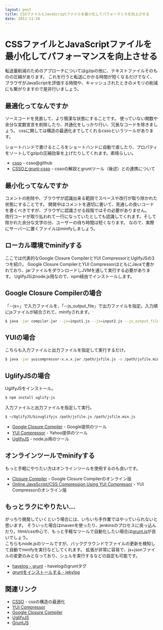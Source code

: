 ```yaml
---
layout: post
title: CSSファイルとJavaScriptファイルを最小化してパフォーマンスを向上させる
date: 2012-11-28
---
```


# CSSファイルとJavaScriptファイルを最小化してパフォーマンスを向上させる

転送量削減のためのアプローチについてはgzipの他に、テキストファイルそのものの圧縮があります。
これを行うと転送にかかる時間が短くなるだけでなく、ブラウザがJavaScriptを評価する時間や、キャッシュされたときのメモリの削減にも繋がりますので是非行いましょう。

## 最適化ってなんですか

ソースコードを見直して、より簡潔な状態にすることです。
使っていない関数や余分な変数宣言を削除したり、共通化をしっかり行い、冗長なコードを除きましょう。
cssに関しては構造の最適化までしてくれるcssoというツールがあります。

ショートハンドで書けるところをショートハンドに自動で直したり、プロパティをソートしてgzipの圧縮効率を上げたりしてくれます。素晴らしい。

- [csso](https://github.com/css/csso) - csso@github
- [CSSOとgrunt-csso](http://t32k.me/mol/log/csso-and-grunt-csso/) - cssoの解説とgruntツール（後述）との連携について

## 最小化ってなんですか

コメントの削除や、ブラウザが認識出来る範囲でスペースや改行が取り除かれた状態にすることです。
開発中はコメントを適切に書いて、見通しの良いコードを書くべきですが、ブラウザに認識させる段階ではその必要がありません。  
改行コードが取り払われて一行になっていたとしても認識してくれます。そして除かれた余分な文字の分、ユーザーの待ち時間は短くなります。
なので、実際にサーバーに置くファイルはminifyしましょう。

## ローカル環境でminifyする

ここでは代表的なGoogle Closure CompilerとYUI CompressorとUglifyJSの3つを紹介。
Google Closure CompilerとYUI CompressorはともにJavaで書かれており、jarファイルをダウンロードしJVMを通して実行する必要があります。
UglifyJSはnode.js用なので、npm経由でインストールします。

## Google Closure Compilerの場合

「--js=」で入力ファイルを、「--js_output_file」で出力ファイルを指定。入力順にjsファイルが結合されて、minifyされます。  

```bash
$ java -jar compiler.jar --js=input1.js --js=input2.js --js_output_file=out.js
```

## YUIの場合

こちらも入力ファイルと出力ファイルを指定して実行するだけ。

```bash
$ java -jar yuicompressor-x.x.x.jar /path/jsfile.js -o /path/jsfile.min.js
```

## UglifyJSの場合

UglifyJSをインストール。

```bash
$ npm install uglify-js
```

入力ファイルと出力ファイルを指定して実行。

```bash
$ ~/UglifyJS/binuglifyjs /path/jsfile.js /path/jsfile.min.js
```

- [Google Closure Compiler](https://developers.google.com/closure/compiler/?hl=ja) - Google提供のツール
- [YUI Compressor](http://developer.yahoo.com/yui/compressor/) - Yahoo提供のツール
- [UglifyJS](https://github.com/mishoo/UglifyJS) - node.js用のツール

## オンラインツールでminifyする

もっと手軽にやりたい方はオンラインツールを使用するのも良いです。

- [Closure Compiler](http://closure-compiler.appspot.com/) - Google Closure Compilerのオンライン版
- [Online JavaScript/CSS Compression Using YUI Compressor](http://refresh-sf.com/yui/) - YUI Compressorのオンライン版

## もっとラクにやりたい…

がっちり開発していくという場合には、いちいち手作業ではやっていられないと思います。
そういった場合はmavenを使ったり、jenkinsのプロセスに突っ込んだり。html/css中心で、もっと手軽なツールで自動化したい場合は[grunt.js](http://gruntjs.com/)が良いでしょう。  
こちらもnode.jsのツールですが、バックグラウンドでファイルの更新を検知して自動でminifyを実行などしてくれます。
拡張が非常に容易で、js+jsonファイルの変更のみとなっており、シェルを実行するなどの設定も可能です。

- [havelog - grunt](http://havelog.ayumusato.com/tag/Grunt/) - havelogのgruntタグ
- [gruntをインストールする - jekylog](http://fingaholic.github.com/posts/2012-05-01-grunt.html)

## 関連リンク

- [CSSO](https://github.com/css/csso) - cssの構造の最適化
- [YUI Compressor](http://developer.yahoo.com/yui/compressor/)
- [Google Closure Compiler](http://code.google.com/p/closure-compiler/)
- [UglifyJS](http://github.com/mishoo/UglifyJS)
- [GruntJS](http://github.com/gruntjs)
